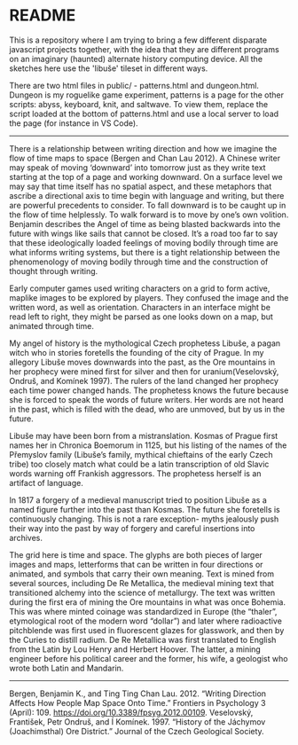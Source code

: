 # README

This is a repository where I am trying to bring a few different disparate javascript projects together, with the idea that they are different programs on an imaginary (haunted) alternate history computing device. 
All the sketches here use the 'libuše' tileset in different ways. 

There are two html files in public/ - patterns.html and dungeon.html. Dungeon is my roguelike game experiment, patterns is a page for the other scripts: abyss, keyboard, knit, and saltwave. To view them, replace the script loaded at the bottom of patterns.html and use a local server to load the page (for instance in VS Code).

---

There is a relationship between writing direction and how we imagine the flow of time maps to space (Bergen and Chan Lau 2012).
A Chinese writer may speak of moving ‘downward’ into tomorrow just as they write text starting at the top of a page and working downward. On a surface level we may say that time itself has no spatial aspect, and these metaphors that ascribe a directional axis to time begin with language and writing, but there are powerful precedents to consider. To fall downward is to be caught up in the flow of time helplessly. To walk forward is to move by one’s own volition. Benjamin describes the Angel of time as being blasted backwards into the future with wings like sails that cannot be closed. It’s a road too far to say that these ideologically loaded feelings of moving bodily through time are what informs writing systems, but there is a tight relationship between the phenomenology of moving bodily through time and the construction of thought through writing. 

Early computer games used writing characters on a grid to form active, maplike images to be explored by players. They confused the image and the written word, as well as orientation. Characters in an interface might be read left to right, they might be parsed as one looks down on a map, but animated through time. 

My angel of history is the mythological Czech prophetess Libuše, a pagan witch who in stories foretells the founding of the city of Prague. In my allegory Libuše moves downwards into the past, as the Ore mountains in her prophecy were mined first for silver and then for uranium(Veselovský, Ondruš, and Komínek 1997). The rulers of the land changed her prophecy each time power changed hands. The prophetess knows the future because she is forced to speak the words of future writers. Her words are not heard in the past, which is filled with the dead, who are unmoved, but by us in the future.

Libuše may have been born from a mistranslation. Kosmas of Prague first names her in Chronica Boemorum in 1125, but his listing of the names of the Přemyslov family (Libuše’s family, mythical chieftains of the early Czech tribe) too closely match what could be a latin transcription of old Slavic words warning off Frankish aggressors. The prophetess herself is an artifact of language.

In 1817 a forgery of a medieval manuscript tried to position Libuše as a named figure further into the past than Kosmas. The future she foretells is continuously changing. This is not a rare exception- myths jealously push their way into the past by way of forgery and careful insertions into archives. 

The grid here is time and space. The glyphs are both pieces of larger images and maps, letterforms that can be written in four directions or animated, and symbols that carry their own meaning. Text is mined from several sources, including De Re Metallica, the medieval mining text that transitioned alchemy into the science of metallurgy. The text was written during the first era of mining the Ore mountains in what was once Bohemia. This was where minted coinage was standardized in Europe (the “thaler”, etymological root of the modern word “dollar”) and later where radioactive pitchblende was first used in fluorescent glazes for glasswork, and then by the Curies to distill radium. De Re Metallica was first translated to English from the Latin by Lou Henry and Herbert Hoover. The latter, a mining engineer before his political career and the former, his wife, a geologist who wrote both Latin and Mandarin. 


---

Bergen, Benjamin K., and Ting Ting Chan Lau. 2012. “Writing Direction Affects How People Map Space Onto Time.” Frontiers in Psychology 3 (April): 109. https://doi.org/10.3389/fpsyg.2012.00109.
Veselovský, František, Petr Ondruš, and Í Komínek. 1997. “History of the Jáchymov (Joachimsthal) Ore District.” Journal of the Czech Geological Society.

